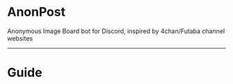 # AnonPost
Anonymous Image Board bot for Discord, inspired by 4chan/Futaba channel websites

---

# Guide
